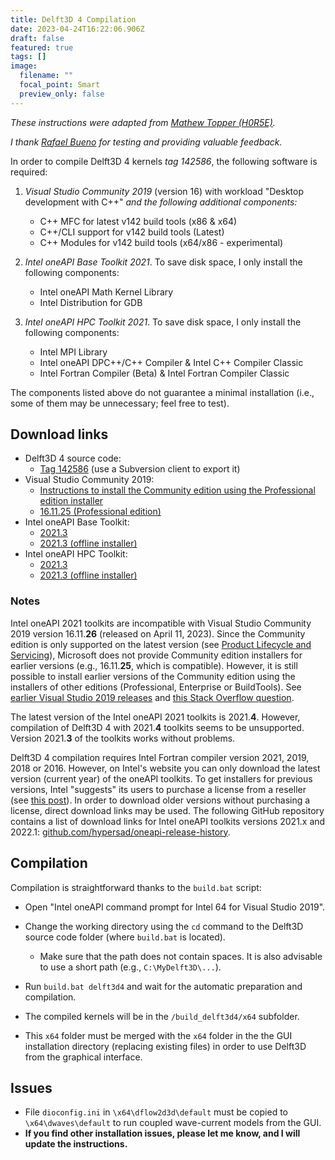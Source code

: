 ```yaml
---
title: Delft3D 4 Compilation
date: 2023-04-24T16:22:06.906Z
draft: false
featured: true
tags: []
image:
  filename: ""
  focal_point: Smart
  preview_only: false
---
```

*These instructions were adapted from [Mathew Topper
(H0R5E)](https://gist.github.com/H0R5E/162ffb929d946e9ccf1c9202e30c9b92).*

*I thank [Rafael Bueno](https://buenorc.github.io) for testing and providing valuable feedback.*

In order to compile Delft3D 4 kernels *tag 142586*, the following software is required:

1. *Visual Studio Community 2019* (version 16) with workload "Desktop development with C++" *and the following additional components:*

   * C++ MFC for latest v142 build tools (x86 & x64)
   * C++/CLI support for v142 build tools (Latest)
   * C++ Modules for v142 build tools (x64/x86 - experimental)
2. *Intel oneAPI Base Toolkit 2021*. To save disk space, I only install the following components:

   * Intel oneAPI Math Kernel Library
   * Intel Distribution for GDB
3. *Intel oneAPI HPC Toolkit 2021*. To save disk space, I only install the following components:

   * Intel MPI Library
   * Intel oneAPI DPC++/C++ Compiler & Intel C++ Compiler Classic
   * Intel Fortran Compiler (Beta) & Intel Fortran Compiler Classic

The components listed above do not guarantee a minimal installation (i.e., some of them may be unnecessary; feel free to test).

## Download links

* Delft3D 4 source code:
  * [Tag 142586](https://svn.oss.deltares.nl/repos/delft3d/tags/delft3d4/142586/) (use a Subversion client to export it)
* Visual Studio Community 2019:
  * [Instructions to install the Community edition using the Professional edition installer](https://stackoverflow.com/a/73593091)
  * [16.11.25 (Professional edition)](https://download.visualstudio.microsoft.com/download/pr/e0881e2b-53dd-47b3-a2c1-ba171c568981/9296c2a5f2a0f15019d24a788c8ddba08ebfca75a71076e4b14782ff11c55ab1/vs_Professional.exe)
* Intel oneAPI Base Toolkit:
  * [2021.3](https://registrationcenter-download.intel.com/akdlm/irc_nas/17978/w_BaseKit_p_2021.3.0.3221.exe)
  * [2021.3 (offline installer)](https://registrationcenter-download.intel.com/akdlm/irc_nas/17978/w_BaseKit_p_2021.3.0.3221_offline.exe)
* Intel oneAPI HPC Toolkit:
  * [2021.3](https://registrationcenter-download.intel.com/akdlm/irc_nas/17940/w_HPCKit_p_2021.3.0.3227.exe)
  * [2021.3 (offline installer)](https://registrationcenter-download.intel.com/akdlm/irc_nas/17940/w_HPCKit_p_2021.3.0.3227_offline.exe)

### Notes

Intel oneAPI 2021 toolkits are incompatible with Visual Studio Community 2019 version 16.11.**26** (released on April 11, 2023). Since the Community edition is only supported on the latest version (see [Product Lifecycle and Servicing](https://learn.microsoft.com/en-us/visualstudio/releases/2019/servicing-vs2019)), Microsoft does not provide Community edition installers for earlier versions (e.g., 16.11.**25**, which is compatible). However, it is still possible to install earlier versions of the Community edition using the installers of other editions (Professional, Enterprise or BuildTools). See [earlier Visual Studio 2019 releases](https://learn.microsoft.com/en-us/visualstudio/releases/2019/history) and [this Stack Overflow question](https://stackoverflow.com/questions/63297596/is-there-a-way-to-download-a-specific-version-of-visual-studio-2019).

T﻿he latest version of the Intel oneAPI 2021 toolkits is 2021.**4**. However, compilation of Delft3D 4 with 2021.**4** toolkits seems to be unsupported. Version 2021.**3** of the toolkits works without problems.

Delft3D 4 compilation requires Intel Fortran compiler version 2021, 2019, 2018 or 2016. However, on Intel's website you can only download the latest version (current year) of the oneAPI toolkits. To get installers for previous versions, Intel "suggests" its users to purchase a license from a reseller (see [this post](https://community.intel.com/t5/oneAPI-Registration-Download/How-to-download-Intel-compiler-2021-4/td-p/1365702)). In order to download older versions without purchasing a license, direct download links may be used. The following GitHub repository contains a list of download links for Intel oneAPI toolkits versions 2021.x and 2022.1: [github.com/hypersad/oneapi-release-history](https://github.com/hypersad/oneapi-release-history).

## Compilation

Compilation is straightforward thanks to the `build.bat` script:

* Open "Intel oneAPI command prompt for Intel 64 for Visual Studio 2019".
* Change the working directory using the `cd` command to the Delft3D source code folder (where `build.bat` is located).

  * Make sure that the path does not contain spaces. It is also advisable to use a short path (e.g., `C:\MyDelft3D\...`).
* Run `build.bat delft3d4` and wait for the automatic preparation and compilation.
* The compiled kernels will be in the `/build_delft3d4/x64` subfolder.
* This `x64` folder must be merged with the `x64` folder in the the GUI installation directory (replacing existing files) in order to use Delft3D from the graphical interface.

## Issues

* File `dioconfig.ini` in `\x64\dflow2d3d\default` must be copied to `\x64\dwaves\default` to run coupled wave-current models from the GUI.
* **I﻿f you find other installation issues, please let me know, and I will update the instructions.**